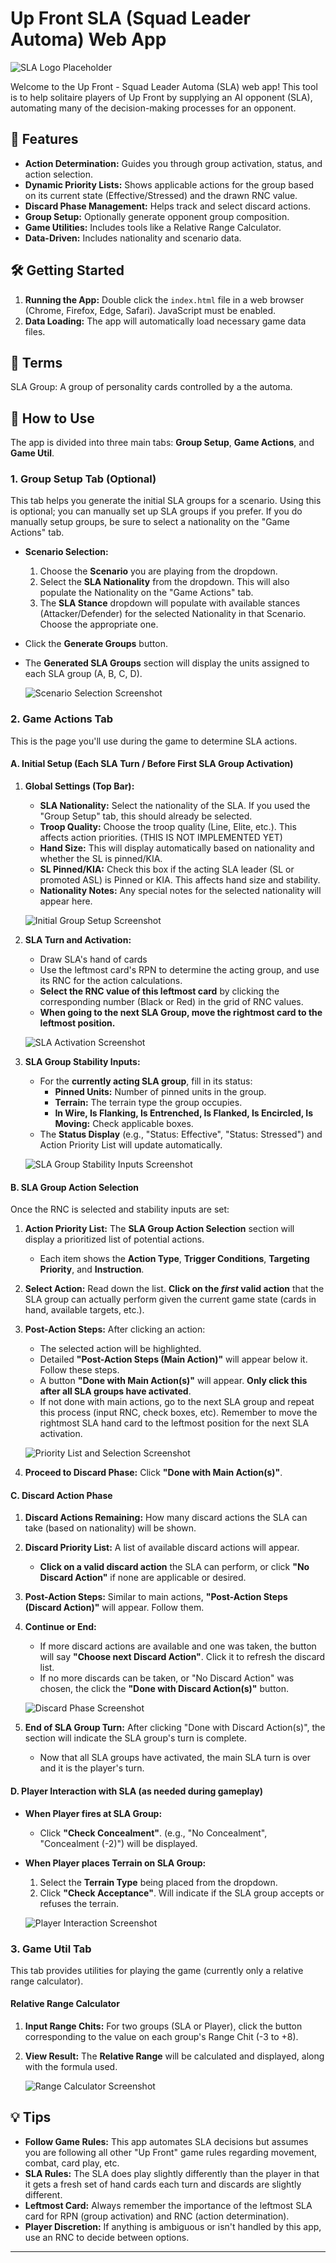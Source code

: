 # Up Front SLA (Squad Leader Automa) Web App

![SLA Logo Placeholder](YOUR_APP_LOGO_OR_A_GENERIC_UP_FRONT_IMAGE.png)

Welcome to the Up Front - Squad Leader Automa (SLA) web app! This tool is to help solitaire players of Up Front by supplying an AI opponent (SLA), automating many of the decision-making processes for an opponent.

## 🚀 Features

*   **Action Determination:** Guides you through group activation, status, and action selection.
*   **Dynamic Priority Lists:** Shows applicable actions for the group based on its current state (Effective/Stressed) and the drawn RNC value.
*   **Discard Phase Management:** Helps track and select discard actions.
*   **Group Setup:** Optionally generate opponent group composition.
*   **Game Utilities:** Includes tools like a Relative Range Calculator.
*   **Data-Driven:** Includes nationality and scenario data.

## 🛠️ Getting Started

1.  **Running the App:** Double click the `index.html` file in a web browser (Chrome, Firefox, Edge, Safari). JavaScript must be enabled.
2.  **Data Loading:** The app will automatically load necessary game data files.

## 📖 Terms

SLA Group: A group of personality cards controlled by a the automa.

## 📖 How to Use

The app is divided into three main tabs: **Group Setup**, **Game Actions**, and **Game Util**.

### 1. Group Setup Tab (Optional)

This tab helps you generate the initial SLA groups for a scenario. Using this is optional; you can manually set up SLA groups if you prefer.
If you do manually setup groups, be sure to select a nationality on the "Game Actions" tab.

*   **Scenario Selection:**
    1.  Choose the **Scenario** you are playing from the dropdown.
    2.  Select the **SLA Nationality** from the dropdown. This will also populate the Nationality on the "Game Actions" tab.
    3.  The **SLA Stance** dropdown will populate with available stances (Attacker/Defender) for the selected Nationality in that Scenario. Choose the appropriate one.
*   Click the **Generate Groups** button.
*   The **Generated SLA Groups** section will display the units assigned to each SLA group (A, B, C, D).

    ![Scenario Selection Screenshot](img/SCREENSHOT_SETUP_TAB_FILLED_AND_RESULTS.png)

### 2. Game Actions Tab

This is the page you'll use during the game to determine SLA actions.

#### A. Initial Setup (Each SLA Turn / Before First SLA Group Activation)

1.  **Global Settings (Top Bar):**
    *   **SLA Nationality:** Select the nationality of the SLA. If you used the "Group Setup" tab, this should already be selected.
    *   **Troop Quality:** Choose the troop quality (Line, Elite, etc.). This affects action priorities. (THIS IS NOT IMPLEMENTED YET)
    *   **Hand Size:** This will display automatically based on nationality and whether the SL is pinned/KIA.
    *   **SL Pinned/KIA:** Check this box if the acting SLA leader (SL or promoted ASL) is Pinned or KIA. This affects hand size and stability.
    *   **Nationality Notes:** Any special notes for the selected nationality will appear here.

    ![Initial Group Setup Screenshot](img/SCREENSHOT_GAME_ACTIONS_GLOBAL_SETTINGS.png)

2.  **SLA Turn and Activation:**
    *   Draw SLA's hand of cards
    *   Use the leftmost card's RPN to determine the acting group, and use its RNC for the action calculations.
    *   **Select the RNC value of this leftmost card** by clicking the corresponding number (Black or Red) in the grid of RNC values.
    *   **When going to the next SLA Group, move the rightmost card to the leftmost position.**

    ![SLA Activation Screenshot](img/SCREENSHOT_GAME_ACTIONS_RNC_SELECTOR.png)

3.  **SLA Group Stability Inputs:**
    *   For the **currently acting SLA group**, fill in its status:
        *   **Pinned Units:** Number of pinned units in the group.
        *   **Terrain:** The terrain type the group occupies.
        *   **In Wire, Is Flanking, Is Entrenched, Is Flanked, Is Encircled, Is Moving:** Check applicable boxes.
    *   The **Status Display** (e.g., "Status: Effective", "Status: Stressed") and Action Priority List will update automatically.

    ![SLA Group Stability Inputs Screenshot](img/SCREENSHOT_GAME_ACTIONS_STABILITY_INPUTS.png)

#### B. SLA Group Action Selection

Once the RNC is selected and stability inputs are set:

1.  **Action Priority List:** The **SLA Group Action Selection** section will display a prioritized list of potential actions.
    *   Each item shows the **Action Type**, **Trigger Conditions**, **Targeting Priority**, and **Instruction**.
2.  **Select Action:** Read down the list. **Click on the *first* valid action** that the SLA group can actually perform given the current game state (cards in hand, available targets, etc.).
3.  **Post-Action Steps:** After clicking an action:
    *   The selected action will be highlighted.
    *   Detailed **"Post-Action Steps (Main Action)"** will appear below it. Follow these steps.
    *   A button **"Done with Main Action(s)"** will appear.  **Only click this after all SLA groups have activated**.
    *   If not done with main actions, go to the next SLA group and repeat this process (input RNC, check boxes, etc).
        Remember to move the rightmost SLA hand card to the leftmost position for the next SLA activation.

    ![Priority List and Selection Screenshot](img/SCREENSHOT_GAME_ACTIONS_PRIORITY_LIST_AND_SELECTION.png)

4.  **Proceed to Discard Phase:** Click **"Done with Main Action(s)"**.

#### C. Discard Action Phase

1.  **Discard Actions Remaining:** How many discard actions the SLA can take (based on nationality) will be shown.
2.  **Discard Priority List:** A list of available discard actions will appear.
    *   **Click on a valid discard action** the SLA can perform, or click **"No Discard Action"** if none are applicable or desired.
3.  **Post-Action Steps:** Similar to main actions, **"Post-Action Steps (Discard Action)"** will appear. Follow them.
4.  **Continue or End:**
    *   If more discard actions are available and one was taken, the button will say **"Choose next Discard Action"**. Click it to refresh the discard list.
    *   If no more discards can be taken, or "No Discard Action" was chosen, the click the **"Done with Discard Action(s)"** button.

    ![Discard Phase Screenshot](img/SCREENSHOT_GAME_ACTIONS_DISCARD_PHASE.png)

5.  **End of SLA Group Turn:** After clicking "Done with Discard Action(s)", the section will indicate the SLA group's turn is complete.
    *   Now that all SLA groups have activated, the main SLA turn is over and it is the player's turn.

#### D. Player Interaction with SLA (as needed during gameplay)

*   **When Player fires at SLA Group:**
    *   Click **"Check Concealment"**. (e.g., "No Concealment", "Concealment (-2)") will be displayed.
*   **When Player places Terrain on SLA Group:**
    1.  Select the **Terrain Type** being placed from the dropdown.
    2.  Click **"Check Acceptance"**. Will indicate if the SLA group accepts or refuses the terrain.

    ![Player Interaction Screenshot](img/SCREENSHOT_GAME_ACTIONS_PLAYER_INTERACTION.png)

### 3. Game Util Tab

This tab provides utilities for playing the game (currently only a relative range calculator).

#### Relative Range Calculator

1.  **Input Range Chits:** For two groups (SLA or Player), click the button corresponding to the value on each group's Range Chit (-3 to +8).
2.  **View Result:** The **Relative Range** will be calculated and displayed, along with the formula used.

    ![Range Calculator Screenshot](img/SCREENSHOT_UTIL_TAB_RANGE_CALCULATOR.png)

## 💡 Tips

*   **Follow Game Rules:** This app automates SLA decisions but assumes you are following all other "Up Front" game rules regarding movement, combat, card play, etc.
*   **SLA Rules:** The SLA does play slightly differently than the player in that it gets a fresh set of hand cards each turn and discards are slightly different.
*   **Leftmost Card:** Always remember the importance of the leftmost SLA card for RPN (group activation) and RNC (action determination).
*   **Player Discretion:** If anything is ambiguous or isn't handled by this app, use an RNC to decide between options.

---
